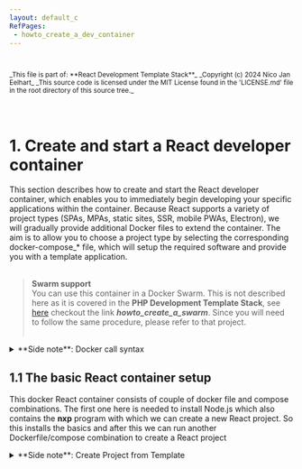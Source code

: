 ```yaml
---
layout: default_c
RefPages:
 - howto_create_a_dev_container
--- 
```


<small>
<br><br>
_This file is part of: **React Development Template Stack**_
_Copyright (c) 2024 Nico Jan Eelhart_
_This source code is licensed under the MIT License found in the  'LICENSE.md' file in the root directory of this source tree._
</small>
<br><br><br>

# 1. Create and start a React developer container
This section describes how to create and start the React developer container, which enables you to immediately begin developing your specific applications within the container. Because React supports a variety of project types (SPAs, MPAs, static sites, SSR, mobile PWAs, Electron), we will gradually provide additional Docker files to extend the container. The aim is to allow you to choose a project type by selecting the corresponding docker-compose\_\* file, which will setup the required software and provide you with a template application. <br><br>

>**Swarm support** <br>
You can use this container in a Docker Swarm. This is not described here as it is covered in the **PHP Development Template Stack**, see [here](https://nicojane.github.io/PHP-Development-Template-Stack/) checkout the link ***howto_create_a_swarm***. Since you will need to follow the same procedure, please refer to that project.<br><br>

<details closed>  
  <summary class="clickable-summary">
  <span  class="summary-icon"></span> 
  **Side note**: Docker call syntax
  </summary> 	<!-- On same line is failure, Don't indent the following Markdown lines!  -->
  
>### Docker call syntax 
<small> (***Skip this if you known docker basics***) </small><br>
**Take note: Docker calling context**
Because we use Docker files (Dockerfile and compose) with descriptive names, for example, **Dockerfile_Nodejs_React_Cont** instead of plain **Dockerfile**, this has an impact on the way Docker commands are run and called. For example, with a plain **Dockerfile**, we would use this command to call the Docker file in the **Docker Compose** file:
<br>
```
context: .
dockerfile: Dockefile
```
In our case, we cannot use the default name but have to specify the name we gave, thus:<br>
```     
build: 	    
context: .
dockerfile: Dockerfile_Nodejs_React_Cont	    
```
 The same applies for using the build command. With the default Dockerfile, you can use this:
```
 docker build 
 # This will assume a file: Dockerfile is available
```
With the named file, we have to use
```
 docker build -f MyDockerFileNameHere
```
The same applies for running the Compose file (use **-f** option)
</details>

## 1.1 The basic React container setup
This docker React container consists of couple of docker file and compose combinations. The first one here is needed to install Node.js which also contains the **nxp** program with which we can create a new React project. So this installs the basics and after this we can run another Dockerfile/compose combination to create a React project

<details closed>  
  <summary class="clickable-summary">
  <span  class="summary-icon"></span> 
  **Side note**: Create Project from Template
  </summary> 	<!-- On same line is failure, Don't indent the following Markdown lines!  -->
  
>### Create Project from Template
>>  <small> ***Skipp this if you known how to deal with copy\customize docker files*** </small> <br>
>
> To adapt the template directory for your project, follow these steps. This guide assumes you’re using the React stack; if you’re working with a different stack (e.g., PHP, Rust), simply replace “React” with the stack name your are using.
> 1. Copy the whole directory to your project name:
`copy "React Development Template Stack" MyReactStack` <br> <br>
> 1. within your **MyReactStack** open the ***[name]Service*** directory <br><br>
*Warning*{: style="color: red;font-size:13px; "} <small>When using multiple containers, it's a good idea to rename the directory (for example, by adding a number) before proceeding. Otherwise, the containers will be grouped together, which is generally helpful, but this can lead to caching issues in certain container stacks, such as React. These issues may manifest as the same directories appearing in the container from a previous instance after running the **compose_nodejs_react_cont.yml** command. Caching problems can be quite troublesome in some Docker stack configurations</small> <br><br>
> 3. Customize the Dockerfiles: Since most Docker Compose setups involve a parent-child relationship (i.e., chaining), a change in one Dockerfile may require updates to all related files. Follow these steps:<br><br>
3.1  In the first compose_\* file change the **services name** to an appropriate name: <br>
```services:
webserver-nodejs-react:  # Change this ```<br> &nbsp;&nbsp;&nbsp;&nbsp;&nbsp;&nbsp;&nbsp;&nbsp;&nbsp; <!-- sorry for this --> 	
<small> <sup>*</sup>Always use lowercase!</small> <br><br>
3.2 The above **service name** may appear more than once in the same file, update these service names as well! <br><br>
3.3 Changes the **service name**  from step 3.1 in the other **compose_\* files**  <br><br>
3.4 Check the compose_\* files when it contain a **image name** than update this to your own image name:<br>
`` build:`` <br>
``     context: .  ``<br>
``     dockerfile: Dockerfile_Nodejs_React_Cont`` <br>
``       image: eelhart/react-base:latest      `` <br>
``		# Update above. i.e: [yourname/react-prjx]`` <br><br>
3.5 This **image name** may appear in other compose_\* files and other Dockerfile_\* files, updates these image names as well.
>
> 4 Lastly, update the ports to ensure that each host port is unique across all running containers. In your Docker Compose file, you might see this configuration: <br>
``ports:`` <br>
``target: 3001        # Container port.`` <br> 
`` published: 3002    # Host port, Make SURE it is unique    `` <br>
<br><small> Alternatively, the syntax might look like this (achieving the same result): </small><br>
`` ports:`` <br>
`` - "3002:3001"      # host:container`` <br><br>
> **Make sure that Host port: 3002 is not used by any other docker container or other services on your host!**
<br> <br>
</details>

**To Setup** the basic React container in docker Desktop execute this command from the **[\*Service]**  directory:  
```
docker-compose -f compose_nodejs_react_cont.yml up -d --build --force-recreate
#
# To avoid caching issue, delete the container and use the Docker prune. 
# Command: 'docker system prune -a --volumes' 
```
> *Warning!*{: style="color: red;font-size:13px; "} <br>
> <small> When recreating the same container(service name) avoid subtle/annoying caching issues, to avoid irritation:</small>
> 
> - delete the container
> - delete the volume and 
> - use the Docker prune command,so: 
> ``docker system prune -a --volumes``<br><br>
> 


### Setup Result
After running this command, you can open a terminal session in the container. By default, you should be in the ***projects*** directory (pwd), and it should be empty (ls). If it is not empty, you may be experiencing caching issues!

--- 

# 2. Creating React container projects
This section includes several Dockerfile and Docker Compose combinations that you can choose from to create a startup project. All the procedures in these subsections assume a Windows host, but you should have no trouble adapting them for a Linux host


## 2.1 Create a NPX base d(Node.Js) React project
This will create a basic Node.js React project using the command **npx create-react-app**. With this, you can create several default projects based on the standard ***cra-[\*]*** templates. Additionally, there are many community templates available; you can find examples [here] (https://www.npmjs.com/search?q=cra-).The templates I provide can be found in the .env file.
> *Remark:*{: style="color: Grey;font-size:13px; "}
> <small>During creating of this is discovered that this method is declared depricated since 2023. It seems to work fine, but the next docker/compose project setup will be based on something more trending(2024) <small>
>
1. Open the file: ***.env*** and choose one of the project types to use, uncomment one of the PRJ_TYPE_ARG lines.<br><br>
1. Optional set an environment variable this will be used for the project name and the project directory
``$env:PRJ_NAME_ARG="my-project"`` <br>
If you omit this step the default will be used (see variable:PRJ_NAME_ARG in the ***.env*** file) <br><br>
2. Then execute the docker command:<br>
``` docker  compose -f compose_default_project.yml up -d  --remove-orphans --build --force-recreate ``` <br><br>
### Setup result & possible customization's
After that you can open a terminal session in your container and you should fine your project at: **/projects/prjtype/[my-project]** <br>
- The nodeJs server is automatic started with your new created project, In the host you can surf to: **http://localhost:3002/** The port can be changed (see next) <br>
- In the (container) file: **/projects/prjtype/[my-project]/.env** You can find the used variables, one of them is the **HOST** variable, the value 0.0.0.0 indicates that the site is available from any host, thus also our host, defining localhost as value, will have the result that the site is not available from the (Windows) host. 
- Also the **CONTAINER PORT** variable can be found in the **.env** file change this if you want(no direct need to), and restart the container <br>
- You need to using a different **HOST PORT**? If this is required you need the change the published port in the base compose file: **compose_nodejs_react_cont.yml**, stop the container and start it  with: ``docker-compose -f compose_default_project.yml up -d`` <br><br> *Warning!*{: style="color: red;font-size:13px; "} <small>When you try to restart with Docker Desktop, it will use the old host port!</small> <br>

> *Warning!*{: style="color: red;font-size:13px; "}
> <small>Make **SURE** the container port in **compose_nodejs_react_cont.yml** is the SAME as in *.env* (/projects/prjtype/[your projects]) otherwise it will **FAIL!!**</small>
<br>

> *Limitation!*{: style="color:purple;font-size:13px; "}
> <small>Currently, it is not possible to successfully run this Docker/Compose coordination multiple times with different project names (which was, and still is, the intention). When running it a second time, it creates a new, empty project. I believe this issue is related to Docker **caching** and the **nxp** command.<br><br> As **workaround** you could try to execute the following command in the projects directory of the container: 
``npx create-react-app /projects/prjtype/default_project_name --template cra-template``
In **.env** file in the new directory, make sure to update the container port (should be different than other project) After that start the application with: `npm start`<br> </small>
<br>

--- 
<br>
